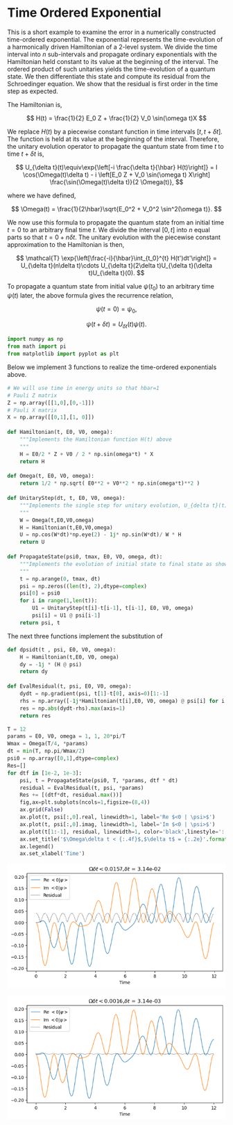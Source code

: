 # Time Ordered Exponential

This is a short example to examine the error in a numerically constructed time-ordered exponential. The exponential represents the time-evolution of a harmonically driven Hamiltonian of a 2-level system. We divide the time interval into $n$ sub-intervals and propagate ordinary exponentials with the Hamiltonian held constant to its value at the beginning of the interval. The ordered product of such unitaries yields the time-evolution of a quantum state. We then differentiate this state and compute its residual from the Schroedinger equation. We show that the residual is first order in the time step as expected. 

The Hamiltonian is,

$$
 H(t) = \frac{1}{2} E_0 Z + \frac{1}{2} V_0 \sin(\omega t)X
$$

We replace $H(t)$ by a piecewise constant function in time intervals $[t,t+\delta t]$. The function is held at its value at the beginning of the interval. Therefore, the unitary evolution operator to propagate the quantum state from time $t$ to time $t+\delta t$ is,

$$
U_{\delta t}(t)\equiv\exp{\left[-i \frac{\delta t}{\hbar} H(t)\right]} = I \cos(\Omega(t)\delta t) - i \left[E_0 Z + V_0 \sin(\omega t) X\right] \frac{\sin(\Omega(t)\delta t)}{2 \Omega(t)},
$$

where we have defined,

$$
\Omega(t) = \frac{1}{2\hbar}\sqrt{E_0^2 + V_0^2 \sin^2(\omega t)}.
$$

We now use this formula to propagate the quantum state from an initial time $t = 0$ to an arbitrary final time $t$. We divide the interval $[0,t]$ into $n$ equal parts so that $t = 0 + n\delta t$. The unitary evolution with the piecewise constant approximation to the Hamiltonian is then, 

$$
\mathcal{T} \exp{\left[\frac{-i}{\hbar}\int_{t_0}^{t} H(t')dt'\right]} = U_{\delta t}(n\delta t)\cdots U_{\delta t}(2\delta t)U_{\delta t}(\delta t)U_{\delta t}(0).
$$

To propagate a quantum state from initial value $\psi(t_0)$ to an arbitrary time $\psi(t)$ later, the above formula gives the recurrence relation,

$$
\psi(t = 0) = \psi_0,
$$

$$
\psi(t + \delta t) = U_{\delta t}(t) \psi(t).
$$


```python
import numpy as np
from math import pi
from matplotlib import pyplot as plt
```

Below we implement 3 functions to realize the time-ordered exponentials above.


```python
# We will use time in energy units so that hbar=1
# Pauli Z matrix
Z = np.array([[1,0],[0,-1]])
# Pauli X matrix
X = np.array([[0,1],[1, 0]])

def Hamiltonian(t, E0, V0, omega):
    """Implements the Hamiltonian function H(t) above
    """
    H = E0/2 * Z + V0 / 2 * np.sin(omega*t) * X
    return H

def Omega(t, E0, V0, omega):
    return 1/2 * np.sqrt( E0**2 + V0**2 * np.sin(omega*t)**2 )

def UnitaryStep(dt, t, E0, V0, omega):
    """Implements the single step for unitary evolution, U_{delta t}(t) above.
    """
    W = Omega(t,E0,V0,omega)
    H = Hamiltonian(t,E0,V0,omega)
    U = np.cos(W*dt)*np.eye(2) - 1j* np.sin(W*dt)/ W * H
    return U
    
def PropagateState(psi0, tmax, E0, V0, omega, dt):
    """Implements the evolution of initial state to final state as shown in the last equation in the introduction.
    """
    t = np.arange(0, tmax, dt)
    psi = np.zeros((len(t), 2),dtype=complex)
    psi[0] = psi0
    for i in range(1,len(t)):
        U1 = UnitaryStep(t[i]-t[i-1], t[i-1], E0, V0, omega)
        psi[i] = U1 @ psi[i-1]
    return psi, t
```

The next three functions implement the substitution of


```python
def dpsidt(t , psi, E0, V0, omega):
    H = Hamiltonian(t,E0, V0, omega)
    dy = -1j * (H @ psi)
    return dy

def EvalResidual(t, psi, E0, V0, omega):
    dydt = np.gradient(psi, t[1]-t[0], axis=0)[1:-1]
    rhs = np.array([-1j*Hamiltonian(t[i],E0, V0, omega) @ psi[i] for i in range(1,len(t)-1)])
    res = np.abs(dydt-rhs).max(axis=1)
    return res
```


```python
T = 12
params = E0, V0, omega = 1, 1, 20*pi/T
Wmax = Omega(T/4, *params)
dt = min(T, np.pi/Wmax/2)
psi0 = np.array([0,1],dtype=complex)
Res=[]
for dtf in [1e-2, 1e-3]:
    psi, t = PropagateState(psi0, T, *params, dtf * dt)
    residual = EvalResidual(t, psi, *params)
    Res += [(dtf*dt, residual.max())]
    fig,ax=plt.subplots(ncols=1,figsize=(8,4))
    ax.grid(False)
    ax.plot(t, psi[:,0].real, linewidth=1, label='Re $<0 | \psi>$')
    ax.plot(t, psi[:,0].imag, linewidth=1, label='Im $<0 | \psi>$')
    ax.plot(t[1:-1], residual, linewidth=1, color='black',linestyle=':', label='Residual')
    ax.set_title('$\Omega\delta t < {:.4f}$,$\delta t$ = {:.2e}'.format(Wmax*dt*dtf,dt*dtf))
    ax.legend()
    ax.set_xlabel('Time')

```


    
![png](TimeOrderedExp_files/TimeOrderedExp_6_0.png)
    



    
![png](TimeOrderedExp_files/TimeOrderedExp_6_1.png)
    



```python

```
